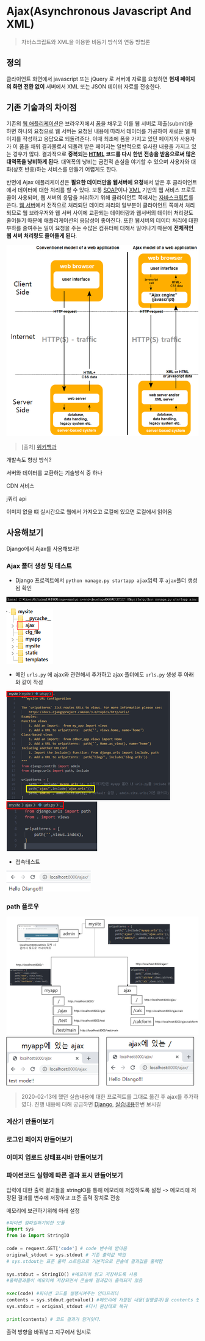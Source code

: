 # Ajax(Asynchronous Javascript And XML)

> 자바스크립트와 XML을 이용한 비동기 방식의 연동 방법론



## 정의

클라이언트 화면에서 javascript 또는 jQuery 로 서버에 자료를 요청하면 **현재 페이지의 화면 전환 없이** 서버에서 XML 또는 JSON 데이터 자료를 전송한다.



## 기존 기술과의 차이점

기존의 [웹 애플리케이션](https://ko.wikipedia.org/wiki/웹_애플리케이션)은 브라우저에서 [폼](https://ko.wikipedia.org/wiki/폼)을 채우고 이를 웹 서버로 제출(submit)을 하면 하나의 요청으로 웹 서버는 요청된 내용에 따라서 데이터를 가공하여 새로운 웹 페이지를 작성하고 응답으로 되돌려준다. 이때 최초에 폼을 가지고 있던 페이지와 사용자가 이 폼을 채워 결과물로서 되돌려 받은 페이지는 일반적으로 유사한 내용을 가지고 있는 경우가 많다. 결과적으로 **중복되는 [HTML](https://ko.wikipedia.org/wiki/HTML) 코드를 다시 한번 전송을 받음으로써 많은 대역폭을 낭비하게 된다**. 대역폭의 낭비는 금전적 손실을 야기할 수 있으며 사용자와 대화(상호 반응)하는 서비스를 만들기 어렵게도 한다.

반면에 Ajax 애플리케이션은 **필요한 데이터만을 웹서버에 요청**해서 받은 후 클라이언트에서 데이터에 대한 처리를 할 수 있다. 보통 [SOAP](https://ko.wikipedia.org/wiki/SOAP)이나 [XML](https://ko.wikipedia.org/wiki/XML) 기반의 웹 서비스 프로토콜이 사용되며, 웹 서버의 응답을 처리하기 위해 클라이언트 쪽에서는 [자바스크립트](https://ko.wikipedia.org/wiki/자바스크립트)를 쓴다. [웹 서버](https://ko.wikipedia.org/wiki/웹_서버)에서 전적으로 처리되던 데이터 처리의 일부분이 클라이언트 쪽에서 처리 되므로 웹 브라우저와 웹 서버 사이에 교환되는 데이터량과 웹서버의 데이터 처리량도 줄어들기 때문에 애플리케이션의 응답성이 좋아진다. 또한 웹서버의 데이터 처리에 대한 부하를 줄여주는 일이 요청을 주는 수많은 컴퓨터에 대해서 일어나기 때문에 **전체적인 웹 서버 처리량도 줄어들게 된다**.

<img src="images/Ajax/image-20200214095755033.png" alt="image-20200214095755033" style="zoom:80%;" />

> [출처] [위키백과](https://ko.wikipedia.org/wiki/Ajax)









개발속도 향상 방식?

서버와 데이터를 교환하는 기술방식 중 하나



CDN 서비스

j쿼리 api

이미지 없을 떄 실시간으로 웹에서 가져오고 로컬에 있으면 로컬에서 읽어옴





## 사용해보기

Django에서 Ajax를 사용해보자!

### Ajax 폴더 생성 및 테스트

- Django 프로젝트에서 `python manage.py startapp ajax`입력 후 `ajax`폴더 생성됨 확인

<img src="images/Ajax/image-20200214094639632.png" alt="image-20200214094639632" style="zoom:80%;" />

![image-20200214094858346](images/Ajax/image-20200214094858346.png)

- 메인 `urls.py` 에 ajax와 관련해서 추가하고 ajax 폴더에도 `urls.py` 생성 후 아래와 같이 작성

<img src="images/Ajax/image-20200214100214864.png" alt="image-20200214100214864" style="zoom:80%;" /><img src="images/Ajax/image-20200214100220794.png" alt="image-20200214100220794" style="zoom:80%;" />



- 접속테스트

<img src="images/Ajax/image-20200214101008282.png" alt="image-20200214101008282" style="zoom:80%;" />

### path 플로우

<img src="images/Ajax/image-20200214141118998.png" alt="image-20200214141118998" style="zoom:80%;" />

<img src="images/Ajax/image-20200214160522351.png" alt="image-20200214160522351" style="zoom:80%;" />

> 2020-02-13에 했던 실습내용에 대한 프로젝트를 그대로 옮긴 후 ajax를 추가하였다. 진행 내용에 대해 궁금하면 [Django](), [실습내용]()한번 보시길





### 계산기 만들어보기



### 로그인 페이지 만들어보기



### 이미지 업로드 상태표시바 만들어보기



### 파이썬코드 실행에 따른 결과 표시 만들어보기

입력에 대한 출력 결과들을  stringIO를 통해  메모리에 저장하도록 설정 -> 메모리에 저장된 결과를 변수에 저장하고 표준 출력 장치로 전송



메모리에 보관하기위해 아래 설정

```python
#파이썬 컴파일하기위한 모듈
import sys
from io import StringIO 

code = request.GET['code'] # code 변수에 받아옴
original_stdout = sys.stdout # 기존 출력값 백업 
# sys.stdout는 표준 출력 스트림으로 기본적으로 콘솔에 결과값을 출력함

sys.stdout = StringIO() #메모리에 읽고 저장하도록 사용
#출력결과들이 메모리에 저장되면서 콘솔에 결과값이 출력되지 않음

exec(code) #파이썬 코드를 실행시켜주는 인터프리터
contents = sys.stdout.getvalue() #메모리에 저장된 내용(실행결과)을 contents 변수에 저장
sys.stdout = original_stdout #다시 원상태로 복귀

print(contents) # 코드 결과가 담겨잇다.
```







출력 방향을 바꿔넣고 지구에서 임시로 